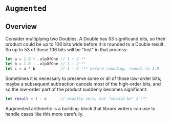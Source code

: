 # ``Augmented``

## Overview

Consider multiplying two Doubles. A Double has 53 significand bits, so their
product could be up to 106 bits wide before it is rounded to a Double result.
So up to 53 of those 106 bits will be "lost" in that process:
```swift
let a = 1.0 + .ulpOfOne // 1 + 2⁻⁵²
let b = 1.0 - .ulpOfOne // 1 - 2⁻⁵²
let c = a * b           // 1 - 2⁻¹⁰⁴ before rounding, rounds to 1.0
```
Sometimes it is necessary to preserve some or all of those low-order bits;
maybe a subsequent subtraction cancels most of the high-order bits, and so
the low-order part of the product suddenly becomes significant:
```swift
let result = 1 - c      // exactly zero, but "should be" 2⁻¹⁰⁴
```
Augmented arithmetic is a building-block that library writers can use to
handle cases like this more carefully.
